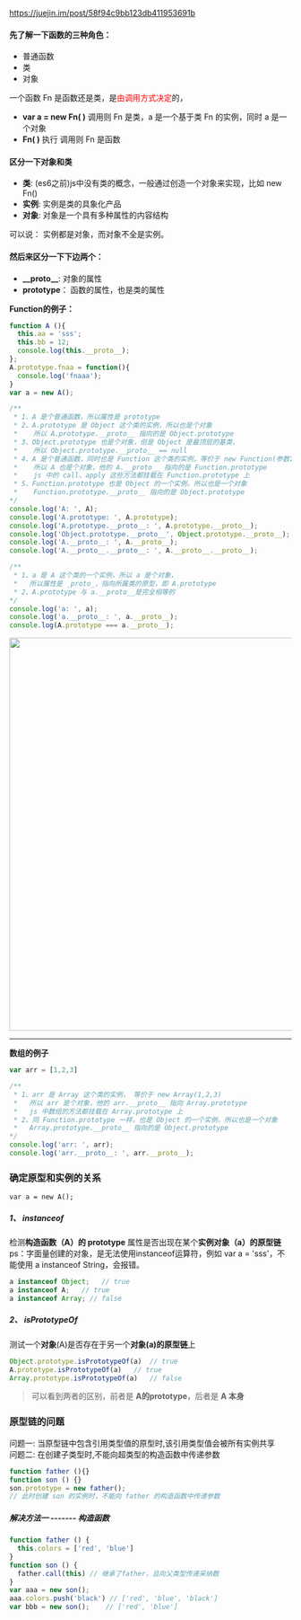 https://juejin.im/post/58f94c9bb123db411953691b

#### 先了解一下函数的三种角色：
* 普通函数
* 类
* 对象

一个函数 Fn 是函数还是类，是<font color=red>由调用方式决定</font>的，
* **var a = new Fn( )** 调用则 Fn 是类，a 是一个基于类 Fn 的实例，同时 a 是一个对象
* **Fn( )** 执行 调用则 Fn 是函数

#### 区分一下对象和类
* **类**:   (es6之前)js中没有类的概念，一般通过创造一个对象来实现，比如 new Fn()
* **实例**:  实例是类的具象化产品
* **对象**:  对象是一个具有多种属性的内容结构

可以说： 实例都是对象，而对象不全是实例。

#### 然后来区分一下下边两个：
* **\_\_proto__**: 对象的属性
* **prototype**： 函数的属性，也是类的属性

**Function的例子：**
```js
function A (){
  this.aa = 'sss';
  this.bb = 12;
  console.log(this.__proto__);
};
A.prototype.fnaa = function(){
  console.log('fnaaa');
}
var a = new A();

/** 
 * 1、A 是个普通函数，所以属性是 prototype
 * 2、A.prototype 是 Object 这个类的实例，所以也是个对象
 *    所以 A.prototype.__proto__ 指向的是 Object.prototype
 * 3、Object.prototype 也是个对象，但是 Object 是最顶层的基类，
 *    所以 Object.prototype.__proto__ == null
 * 4、A 是个普通函数，同时也是 Function 这个类的实例，等价于 new Function(参数1,参数2...,函数体)
 *    所以 A 也是个对象，他的 A.__proto__ 指向的是 Function.prototype
 *    js 中的 call、apply 这些方法都挂载在 Function.prototype 上
 * 5、Function.prototype 也是 Object 的一个实例，所以也是一个对象
 *    Function.prototype.__proto__ 指向的是 Object.prototype
*/
console.log('A: ', A);
console.log('A.prototype: ', A.prototype);
console.log('A.prototype.__proto__: ', A.prototype.__proto__);
console.log('Object.prototype.__proto__', Object.prototype.__proto__);
console.log('A.__proto__: ', A.__proto__);
console.log('A.__proto__.__proto__: ', A.__proto__.__proto__);

/**
 * 1、a 是 A 这个类的一个实例，所以 a 是个对象，
 *   所以属性是 _proto_，指向所属类的原型，即 A.prototype
 * 2、A.prototype 与 a.__proto__是完全相等的
*/
console.log('a: ', a);
console.log('a.__proto__: ', a.__proto__);
console.log(A.prototype === a.__proto__);
```
<image src='/imgs/prototype_1.png' width=700>

-------------------
**数组的例子**
```js
var arr = [1,2,3]

/**
 * 1、arr 是 Array 这个类的实例， 等价于 new Array(1,2,3)
 *   所以 arr 是个对象，他的 arr.__proto__ 指向 Array.prototype
 *   js 中数组的方法都挂载在 Array.prototype 上
 * 2、同 Function.prototype 一样，也是 Object 的一个实例，所以也是一个对象
 *   Array.prototype.__proto__ 指向的是 Object.prototype
*/
console.log('arr: ', arr);
console.log('arr.__proto__: ', arr.__proto__);
```
### 确定原型和实例的关系
    var a = new A();
##### 1、 instanceof
检测**构造函数（A）的 prototype** 属性是否出现在某个**实例对象（a）的原型链**
ps：字面量创建的对象，是无法使用instanceof运算符，例如 var a = 'sss'，不能使用 a instanceof String，会报错。
```js
a instanceof Object;   // true
a instanceof A;   // true
a instanceof Array; // false
```
##### 2、 isPrototypeOf
测试一个**对象**(A)是否存在于另一个**对象(a)的原型链**上
```js
Object.prototype.isPrototypeOf(a)  // true
A.prototype.isPrototypeOf(a)   // true
Array.prototype.isPrototypeOf(a)   // false
```
>可以看到两者的区别，前者是 **A的prototype**，后者是 **A 本身**
### 原型链的问题
问题一: 当原型链中包含引用类型值的原型时,该引用类型值会被所有实例共享  
问题二: 在创建子类型时,不能向超类型的构造函数中传递参数
```js
function father (){}
function son () {}
son.prototype = new father();
// 此时创建 son 的实例时，不能向 father 的构造函数中传递参数
```
##### 解决方法一  ------- 构造函数
```js
function father () {
  this.colors = ['red', 'blue']
}
function son () {
  father.call(this) // 继承了father，且向父类型传递采纳数
}
var aaa = new son();
aaa.colors.push('black') // ['red', 'blue', 'black']
var bbb = new son();    // ['red', 'blue']
```
